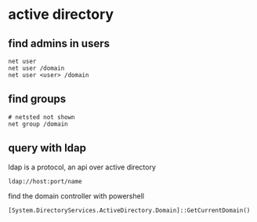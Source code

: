 # active directory

## find admins in users

    net user
    net user /domain
    net user <user> /domain

## find groups

    # netsted not shown
    net group /domain

## query with ldap

ldap is a protocol, an api over active directory
    
    ldap://host:port/name

find the domain controller with powershell

    [System.DirectoryServices.ActiveDirectory.Domain]::GetCurrentDomain()
